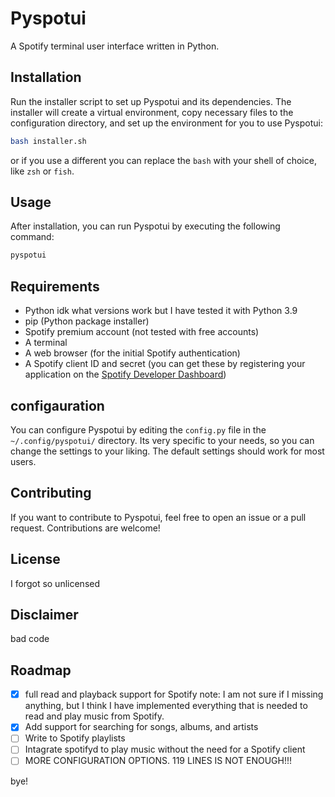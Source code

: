 # Pyspotui

A Spotify terminal user interface written in Python.

## Installation

Run the installer script to set up Pyspotui and its dependencies. The installer will create a virtual environment, copy necessary files to the configuration directory, and set up the environment for you to use Pyspotui:

```bash
bash installer.sh
```

or if you use a different you can replace the `bash` with your shell of choice, like `zsh` or `fish`.

## Usage

After installation, you can run Pyspotui by executing the following command:

```bash
pyspotui
```

## Requirements

- Python idk what versions work but I have tested it with Python 3.9
- pip (Python package installer)
- Spotify premium account (not tested with free accounts)
- A terminal
- A web browser (for the initial Spotify authentication)
- A Spotify client ID and secret (you can get these by registering your application on the [Spotify Developer Dashboard](https://developer.spotify.com/dashboard/applications))

## configauration

You can configure Pyspotui by editing the `config.py` file in the `~/.config/pyspotui/` directory. Its very specific to your needs, so you can change the settings to your liking. The default settings should work for most users.

## Contributing

If you want to contribute to Pyspotui, feel free to open an issue or a pull request. Contributions are welcome!

## License

I forgot so unlicensed

## Disclaimer

bad code

## Roadmap

- [X] full read and playback support for Spotify note: I am not sure if I missing anything, but I think I have implemented everything that is needed to read and play music from Spotify.
- [X] Add support for searching for songs, albums, and artists
- [ ] Write to Spotify playlists
- [ ] Intagrate spotifyd to play music without the need for a Spotify client
- [ ] MORE CONFIGURATION OPTIONS. 119 LINES IS NOT ENOUGH!!!
  
bye!
